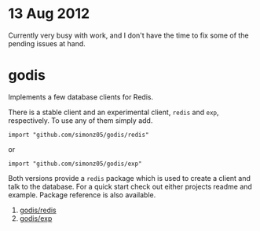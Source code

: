 # 13 Aug 2012

Currently very busy with work, and I don't have the time to fix some of the pending issues at hand.

# godis

Implements a few database clients for Redis.

There is a stable client and an experimental client, `redis`
and `exp`, respectively. To use any of them simply add.

    import "github.com/simonz05/godis/redis"

or 

    import "github.com/simonz05/godis/exp"

Both versions provide a `redis` package which is used to
create a client and talk to the database. For a quick start
check out either projects readme and example. Package
reference is also available.

1. [godis/redis](http://go.pkgdoc.org/github.com/simonz05/godis/redis)
2. [godis/exp](http://go.pkgdoc.org/github.com/simonz05/godis/exp)
